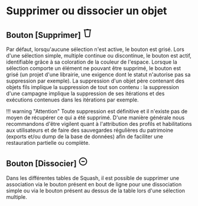 # Supprimer ou dissocier un objet

## Bouton [Supprimer] ![icone de suppression](resources/delete.png)

Par défaut, lorsqu'aucune sélection n'est active, le bouton est grisé.
Lors d'une sélection simple, multiple continue ou discontinue, le bouton est actif, identifiable grâce à sa coloration de la couleur de l'espace. Lorsque la sélection comporte un élément ne pouvant être supprimé, le bouton est grisé (un projet d'une librairie, une exigence dont le statut n'autorise pas sa suppression par exemple).
La suppression d'un objet père contenant des objets fils implique la suppression de tout son contenu : la suppression d'une campagne implique la suppression de ses itérations et des exécutions contenues dans les itérations par exemple.

!!! warning "Attention" Toute suppression est définitive et il n'existe pas de moyen de récupérer ce qui a été supprimé. D'une manière générale nous recommandons d'être vigilent quant à l'attribution des profils et habilitations aux utilisateurs et de faire des sauvegardes régulières du patrimoine (exports et/ou dump de la base de données) afin de faciliter une restauration partielle ou complète.


## Bouton [Dissocier] ![icone de dissociation](resources/unlike.png)
Dans les différentes tables de Squash, il est possible de supprimer une association via le bouton présent en bout de ligne pour une dissociation simple ou via le bouton présent au dessus de la table lors d'une sélection multiple.

<!--stackedit_data:
eyJoaXN0b3J5IjpbLTkyNTEzNzk5LDEyMjQwNzc3MCwxMjUxNT
M5MDkyLC04MzY4MjE5OTVdfQ==
-->
